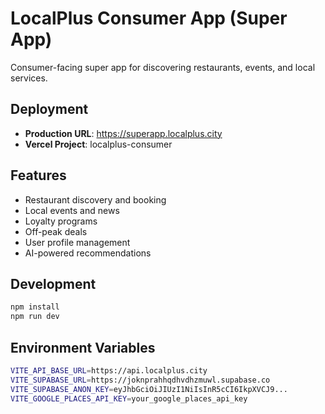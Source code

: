 # LocalPlus Consumer App (Super App)

Consumer-facing super app for discovering restaurants, events, and local services.

## Deployment

- **Production URL**: https://superapp.localplus.city
- **Vercel Project**: localplus-consumer

## Features

- Restaurant discovery and booking
- Local events and news
- Loyalty programs
- Off-peak deals
- User profile management
- AI-powered recommendations

## Development

```bash
npm install
npm run dev
```

## Environment Variables

```bash
VITE_API_BASE_URL=https://api.localplus.city
VITE_SUPABASE_URL=https://joknprahhqdhvdhzmuwl.supabase.co
VITE_SUPABASE_ANON_KEY=eyJhbGciOiJIUzI1NiIsInR5cCI6IkpXVCJ9...
VITE_GOOGLE_PLACES_API_KEY=your_google_places_api_key
```
